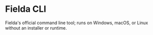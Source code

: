 # Fielda CLI

Fielda's official command line tool; runs on Windows, macOS, or Linux without an installer or runtime.
